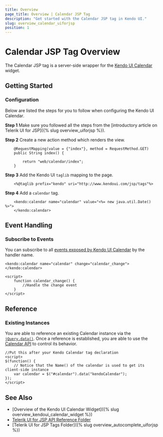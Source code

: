 ```yaml
---
title: Overview
page_title: Overview | Calendar JSP Tag
description: "Get started with the Calendar JSP tag in Kendo UI."
slug: overview_calendar_uiforjsp
position: 1
---
```


# Calendar JSP Tag Overview

The Calendar JSP tag is a server-side wrapper for the [Kendo UI Calendar](/api/javascript/ui/calendar) widget.

## Getting Started

### Configuration

Below are listed the steps for you to follow when configuring the Kendo UI Calendar.

**Step 1** Make sure you followed all the steps from the [introductory article on Telerik UI for JSP]({% slug overview_uiforjsp %}).

**Step 2** Create a new action method which renders the view.



        @RequestMapping(value = {"index"}, method = RequestMethod.GET)
        public String index() {

            return "web/calendar/index";
        }

**Step 3** Add the Kendo UI `taglib` mapping to the page.



        <%@taglib prefix="kendo" uri="http://www.kendoui.com/jsp/tags"%>

**Step 4** Add a `calendar` tag.



        <kendo:calendar name="calendar" value="<%= new java.util.Date() %>">
        </kendo:calendar>

## Event Handling

### Subscribe to Events

You can subscribe to all [events exposed by Kendo UI Calendar](/api/javascript/ui/calendar#events) by the handler name.



    <kendo:calendar name="calendar" change="calendar_change"></kendo:calendar>

    <script>
        function calendar_change() {
            //Handle the change event
        }
    </script>

## Reference

### Existing Instances

You are able to reference an existing Calendar instance via the [`jQuery.data()`](http://api.jquery.com/jQuery.data/). Once a reference is established, you are able to use the [Calendar API](/api/javascript/ui/calendar#methods) to control its behavior.



    //Put this after your Kendo Calendar tag declaration
    <script>
    $(function() {
        // Notice that the Name() of the calendar is used to get its client-side instance
        var calendar = $("#calendar").data("kendoCalendar");
    });
    </script>

## See Also

* [Overview of the Kendo UI Calendar Widget]({% slug overview_kendoui_calendar_widget %})
* [Telerik UI for JSP API Reference Folder](/api/jsp/autocomplete/animation)
* [Telerik UI for JSP Tags Folder]({% slug overview_autocomplete_uiforjsp %})
